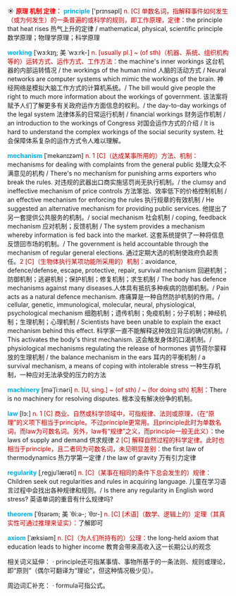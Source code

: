 ☀ <font color="red">**原理 机制 定律：**</font>
<font color="sky blue">**principle**</font> ['prɪnsəpl] 
<font color="#c00000">n. [C] 单数名词，指解释事件如何发生（或为何发生）的一条普遍的或科学的规则，即工作原理，定律：</font>the principle that heat rises 热气上升的定律 / mathematical, physical, scientific principle 数学原理；物理学原理；科学原理
           
<font color="sky blue">**working**</font> [ˈwɜ:kɪŋ; 美 ˈwɜ:rk-]
<font color="#c00000">n. [usually pl.] ~ (of sth)（机器、系统、组织机构等的）运转方式、运作方式、工作方法：</font>the machine's inner workings 这台机器的内部运转情况 / the workings of the human mind 人脑的活动方式 / Neural networks are computer systems which mimic the workings of the brain. 神经网络是模拟大脑工作方式的计算机系统。/ The bill would give people the right to much more information about the workings of government. 该法案将赋予人们了解更多有关政府运作方面信息的权利。/ the day-to-day workings of the legal system 法律体系的日常运行机制 / financial workings 财务运作机制 / an introduction to the workings of Congress 对国会运作方式的介绍 / It is hard to understand the complex workings of the social security system. 社会保障体系复杂的运作方式令人难以理解。
           
<font color="sky blue">**mechanism**</font> [ˈmekənɪzəm]
<font color="#c00000">n. 1 [C]（达成某事所用的）方法、机制：</font>mechanisms for dealing with complaints from the general public 处理大众不满意见的机构 / There's no mechanism for punishing arms exporters who break the rules. 对违规的武器出口商实施惩罚尚无执行机制。/ the clumsy and ineffective mechanism of price controls 方法笨拙、效率低下的价格控制机制 / an effective mechanism for enforcing the rules 执行规章的有效机制 / He suggested an alternative mechanism for providing public services. 他提出了另一套提供公共服务的机制。/ social mechanism 社会机制 / coping, feedback mechanism 应对机制；反馈机制 / The system provides a mechanism whereby information is fed back into the market. 这套系统提供了一种将信息反馈回市场的机制。/ The government is held accountable through the mechanism of regular general elections. 通过定期大选的机制使政府负起责任。<font color="#c00000">2 [C]（生物体执行某项功能所采用的）机制：</font>avoidance, defence/defense, escape, protective, repair, survival mechanism 回避机制；防御机制；逃避机制；保护机制；修复机制；求生机制 / The body has defence mechanisms against many diseases.人体具有抵抗多种疾病的防御机制。/ Pain acts as a natural defence mechanism. 疼痛算是一种自然防护机制的作用。/ cellular, genetic, immunological, molecular, neural, physiological, psychological mechanism 细胞机制；遗传机制；免疫机制；分子机制；神经机制；生理机制；心理机制 / Scientists have been unable to explain the exact mechanism behind this effect. 科学家一直不能解释这种效应背后的确切机制。/ This activates the body's thirst mechanism. 这会触发身体的口渴机制。/ physiological mechanisms regulating the release of hormones 调节荷尔蒙释放的生理机制 / the balance mechanism in the ears 耳内的平衡机制 / a survival mechanism, a means of coping with intolerable stress 一种生存机制，一种应对无法承受的压力的方法
           
<font color="sky blue">**machinery**</font> [məˈʃi:nəri]
<font color="#c00000">n. [U, sing.] ~ (of sth) / ~ (for doing sth) 机制：</font>There is no machinery for resolving disputes. 根本没有解决纷争的机制。

<font color="sky blue">**law**</font> [lɔ:] 
<font color="#c00000">n. 1 [C] 商业、自然或科学领域中，可指规律、法则或原理，（在“原理”的义项下相当于principle。不过principle更常用。且principle此时为单数名词，而law为可数名词。另外，law有“规律”之义，而principle一般无此义）：</font>the laws of supply and demand 供求规律 <font color="#c00000">2 [C] 解释自然过程的科学定律。此时也相当于principle，且二者同为可数名词，未见明显差别：</font>the first law of thermodynamics 热力学第一定律 / the law of gravity 万有引力定律
                       
<font color="sky blue">**regularity**</font> [ˌregjuˈlærəti]
<font color="#c00000">n. [C]（某事在相同的条件下总会发生的）规律：</font>Children seek out regularities and rules in acquiring language. 儿童在学习语言过程中会找出各种规律和规则。/ Is there any regularity in English word stress? 英语单词的重音有什么规律吗?
 
<font color="sky blue">**theorem**</font> [ˈθɪərəm; 美 ˈθi:ə-; ˈθɪr-]
<font color="#c00000">n. [C] [术语]（数学、逻辑上的）定理（其真实性可通过推理来证实）：</font>了解即可          

<font color="sky blue">**axiom**</font> [ˈæksiəm]
<font color="#c00000">n. [C]（为人们所持有的）公理：</font>the long-held axiom that education leads to higher income 教育会带来高收入这一长期公认的观念

相关词义延伸：
· principle还可指某事情、事物所基于的一条法则、规则或理论，即“原则”（偶尔可翻译为“理论”，但这种情况极少见）。

周边词汇补充：
· formula可指公式。




